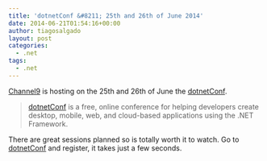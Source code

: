 ```yaml
---
title: 'dotnetConf &#8211; 25th and 26th of June 2014'
date: 2014-06-21T01:54:16+00:00
author: tiagosalgado
layout: post
categories:
  - .net
tags:
  - .net
---
```

[Channel9](http://channel9.msdn.com) is hosting on the 25th and 26th of June the [dotnetConf](http://www.dotnetconf.net).

> [dotnetConf](http://www.dotnetconf.net) is a free, online conference for helping developers create desktop, mobile, web, and cloud-based applications using the .NET Framework.

There are great sessions planned so is totally worth it to watch. Go to [dotnetConf](http://www.dotnetconf.net) and register, it takes just a few seconds.